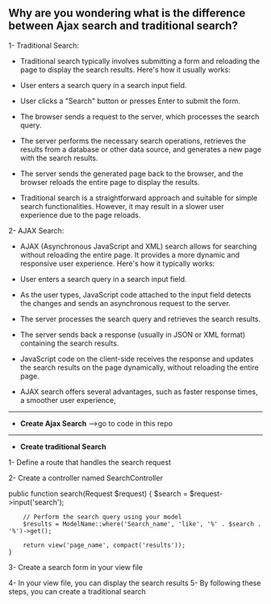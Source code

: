 ## Why are you wondering what is the difference between Ajax search and traditional search?

1- Traditional Search:
- Traditional search typically involves submitting a form and reloading the page to display the search results. Here's how it usually works:

- User enters a search query in a search input field.
- User clicks a "Search" button or presses Enter to submit the form.
- The browser sends a request to the server, which processes the search query.
- The server performs the necessary search operations, retrieves the results from a database or other data source, and generates a new page with the search results.
- The server sends the generated page back to the browser, and the browser reloads the entire page to display the results.
- Traditional search is a straightforward approach and suitable for simple search functionalities. However, it may result in a slower user experience due to the page reloads.

2- AJAX Search:
- AJAX (Asynchronous JavaScript and XML) search allows for searching without reloading the entire page. It provides a more dynamic and responsive user experience. Here's how it typically works:

- User enters a search query in a search input field.
- As the user types, JavaScript code attached to the input field detects the changes and sends an asynchronous request to the server.
- The server processes the search query and retrieves the search results.
- The server sends back a response (usually in JSON or XML format) containing the search results.
- JavaScript code on the client-side receives the response and updates the search results on the page dynamically, without reloading the entire page.
- AJAX search offers several advantages, such as faster response times, a smoother user experience,
--------------------------------------------------------------

- **Create Ajax Search**
-->go to code in this repo

--------------------------------------------------------------
- **Create traditional Search**

1- Define a route that handles the search request

2- Create a controller named SearchController

  public function search(Request $request)
    {
        $search = $request->input('search');

        // Perform the search query using your model
        $results = ModelName::where('Search_name', 'like', '%' . $search . '%')->get();

        return view('page_name', compact('results'));
    }


3- Create a search form in your view file

4- In your view file, you can display the search results
5- By following these steps, you can create a traditional search

